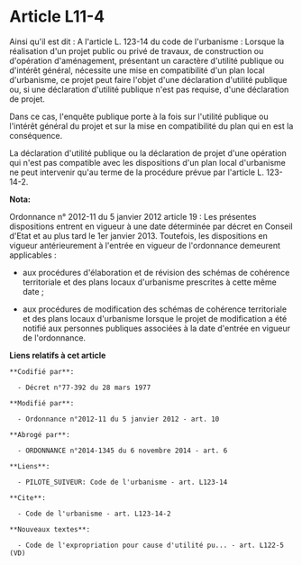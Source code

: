# Article L11-4

Ainsi qu'il est dit : A l'article L. 123-14 du code de l'urbanisme : Lorsque la réalisation d'un projet public ou privé de
travaux, de construction ou d'opération d'aménagement, présentant un caractère d'utilité publique ou d'intérêt général,
nécessite une mise en compatibilité d'un plan local d'urbanisme, ce projet peut faire l'objet d'une déclaration d'utilité
publique ou, si une déclaration d'utilité publique n'est pas requise, d'une déclaration de projet. 

Dans ce cas, l'enquête publique porte à la fois sur l'utilité publique ou l'intérêt général du projet et sur la mise en
compatibilité du plan qui en est la conséquence. 

La déclaration d'utilité publique ou la déclaration de projet d'une opération qui n'est pas compatible avec les dispositions
d'un plan local d'urbanisme ne peut intervenir qu'au terme de la procédure prévue par l'article L. 123-14-2.

**Nota:**

Ordonnance n° 2012-11 du 5 janvier 2012 article 19 : Les présentes dispositions entrent en vigueur à une date déterminée par
décret en Conseil d'Etat et au plus tard le 1er janvier 2013. Toutefois, les dispositions en vigueur antérieurement à
l'entrée en vigueur de l'ordonnance demeurent applicables :

- aux procédures d'élaboration et de révision des schémas de cohérence territoriale et des plans locaux d'urbanisme
prescrites à cette même date ;

- aux procédures de modification des schémas de cohérence territoriale et des plans locaux d'urbanisme lorsque le projet de
modification a été notifié aux personnes publiques associées à la date d'entrée en vigueur de l'ordonnance.

**Liens relatifs à cet article**

	**Codifié par**:

	  - Décret n°77-392 du 28 mars 1977

	**Modifié par**:

	  - Ordonnance n°2012-11 du 5 janvier 2012 - art. 10

	**Abrogé par**:

	  - ORDONNANCE n°2014-1345 du 6 novembre 2014 - art. 6

	**Liens**:

	  - PILOTE_SUIVEUR: Code de l'urbanisme - art. L123-14

	**Cite**:

	  - Code de l'urbanisme - art. L123-14-2

	**Nouveaux textes**:

	  - Code de l'expropriation pour cause d'utilité pu... - art. L122-5 (VD)
